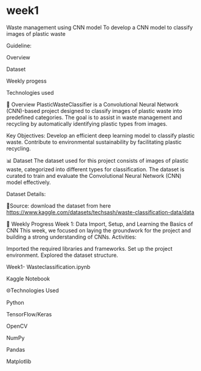 # week1
Waste management using CNN model
To develop a CNN model to classify images of plastic waste

Guideline:

Overview

Dataset

Weekly progess

Technologies used

📖 Overview PlasticWasteClassifier is a Convolutional Neural Network (CNN)-based project designed to classify images of plastic waste into predefined categories. The goal is to assist in waste management and recycling by automatically identifying plastic types from images.

Key Objectives: Develop an efficient deep learning model to classify plastic waste. Contribute to environmental sustainability by facilitating plastic recycling.

📊 Dataset The dataset used for this project consists of images of plastic waste, categorized into different types for classification. The dataset is curated to train and evaluate the Convolutional Neural Network (CNN) model effectively.

Dataset Details:

📂Source: download the dataset from here https://www.kaggle.com/datasets/techsash/waste-classification-data/data

📅 Weekly Progress Week 1: Data Import, Setup, and Learning the Basics of CNN This week, we focused on laying the groundwork for the project and building a strong understanding of CNNs. Activities:

Imported the required libraries and frameworks.
Set up the project environment.
Explored the dataset structure.

Week1- Wasteclassification.ipynb

Kaggle Notebook

🌐Technologies Used

Python

TensorFlow/Keras

OpenCV

NumPy

Pandas

Matplotlib
